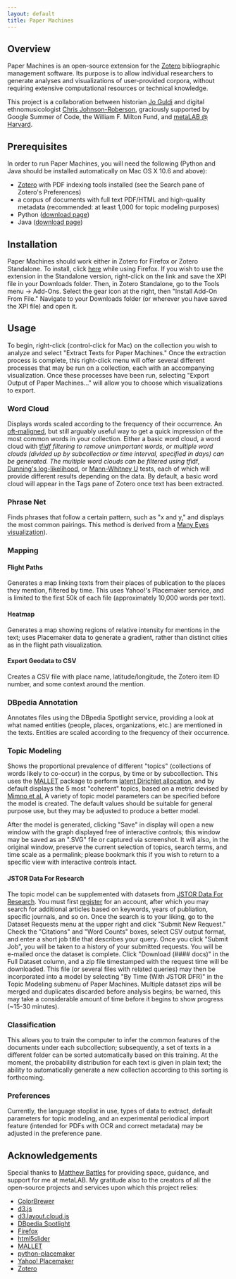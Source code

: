 ```yaml
---
layout: default
title: Paper Machines
---
```

## Overview

Paper Machines is an open-source extension for the [Zotero](http://www.zotero.org/) bibliographic management software. Its purpose is to allow individual researchers to generate analyses and visualizations of user-provided corpora, without requiring extensive computational resources or technical knowledge.

This project is a collaboration between historian [Jo Guldi](http://www.joguldi.com) and digital ethnomusicologist [Chris Johnson-Roberson](http://www.chrisjr.org), graciously supported by Google Summer of Code, the William F. Milton Fund, and [metaLAB @ Harvard](http://metalab.harvard.edu/).

## Prerequisites

In order to run Paper Machines, you will need the following (Python and Java should be installed automatically on Mac OS X 10.6 and above):

* [Zotero](http://www.zotero.org/) with PDF indexing tools installed (see the Search pane of Zotero's Preferences)
* a corpus of documents with full text PDF/HTML and high-quality metadata (recommended: at least 1,000 for topic modeling purposes)
* Python ([download page](http://www.python.org/download/releases/2.7.3))
* Java ([download page](http://java.com/en/download/index.jsp))

## Installation
Paper Machines should work either in Zotero for Firefox or Zotero Standalone. To install, click <a href="https://github.com/downloads/chrisjr/papermachines/papermachines-0.2.17.xpi" onclick="return install(event);">here</a> while using Firefox. If you wish to use the extension in the Standalone version, right-click on the link and save the XPI file in your Downloads folder. Then, in Zotero Standalone, go to the Tools menu -> Add-Ons. Select the gear icon at the right, then "Install Add-On From File." Navigate to your Downloads folder (or wherever you have saved the XPI file) and open it.

## Usage
To begin, right-click (control-click for Mac) on the collection you wish to analyze and select "Extract Texts for Paper Machines." Once the extraction process is complete, this right-click menu will offer several different processes that may be run on a collection, each with an accompanying visualization. Once these processes have been run, selecting "Export Output of Paper Machines..." will allow you to choose which visualizations to export.

### Word Cloud
Displays words scaled according to the frequency of their occurrence. An [oft-maligned](http://www.niemanlab.org/2011/10/word-clouds-considered-harmful/), but still arguably useful way to get a quick impression of the most common words in your collection. Either a basic word cloud, a word cloud with <a href="http://en.wikipedia.org/wiki/Tf*idf">tf*idf</a> filtering to remove unimportant words, or multiple word clouds (divided up by subcollection or time interval, specified in days) can be generated. The multiple word clouds can be filtered using tf*idf, [Dunning's log-likelihood](http://wordhoard.northwestern.edu/userman/analysis-comparewords.html#loglike), or [Mann-Whitney U](http://tedunderwood.wordpress.com/2011/11/09/identifying-the-terms-that-characterize-an-author-or-genre-why-dunnings-may-not-be-the-best-method/) tests, each of which will provide different results depending on the data. By default, a basic word cloud will appear in the Tags pane of Zotero once text has been extracted.

### Phrase Net
Finds phrases that follow a certain pattern, such as "x and y," and displays the most common pairings. This method is derived from a [Many Eyes visualization](http://www-958.ibm.com/software/data/cognos/manyeyes/page/Phrase_Net.html)).

### Mapping
#### Flight Paths
Generates a map linking texts from their places of publication to the places they mention, filtered by time. This uses Yahoo!'s Placemaker service, and is limited to the first 50k of each file (approximately 10,000 words per text).

#### Heatmap
Generates a map showing regions of relative intensity for mentions in the text; uses Placemaker data to generate a gradient, rather than distinct cities as in the flight path visualization.

#### Export Geodata to CSV
Creates a CSV file with place name, latitude/longitude, the Zotero item ID number, and some context around the mention.

### DBpedia Annotation
Annotates files using the DBpedia Spotlight service, providing a look at what named entities (people, places, organizations, etc.) are mentioned in the texts. Entities are scaled according to the frequency of their occurrence.

### Topic Modeling
Shows the proportional prevalence of different "topics" (collections of words likely to co-occur) in the corpus, by time or by subcollection. This uses the [MALLET](http://mallet.cs.umass.edu) package to perform [latent Dirichlet allocation](http://en.wikipedia.org/wiki/Latent_Dirichlet_allocation), and by default displays the 5 most "coherent" topics, based on a metric devised by [Mimno et al.](http://www.cs.princeton.edu/~mimno/papers/mimno-semantic-emnlp.pdf) A variety of topic model parameters can be specified before the model is created. The default values should be suitable for general purpose use, but they may be adjusted to produce a better model.

After the model is generated, clicking "Save" in display will open a new window with the graph displayed free of interactive controls; this window may be saved as an ".SVG" file or captured via screenshot. It will also, in the original window, preserve the current selection of topics, search terms, and time scale as a permalink; please bookmark this if you wish to return to a specific view with interactive controls intact.

#### JSTOR Data For Research
The topic model can be supplemented with datasets from [JSTOR Data For Research](http://dfr.jstor.org/). You must first [register](http://dfr.jstor.org/accounts/register/) for an account, after which you may search for additional articles based on keywords, years of publiation, specific journals, and so on. Once the search is to your liking, go to the Dataset Requests menu at the upper right and click "Submit New Request." Check the "Citations" and "Word Counts" boxes, select CSV output format, and enter a short job title that describes your query. Once you click "Submit Job", you will be taken to a history of your submitted requests. You will be e-mailed once the dataset is complete. Click "Download (#### docs)" in the Full Dataset column, and a zip file timestamped with the request time will be downloaded. This file (or several files with related queries) may then be incorporated into a model by selecting "By Time (With JSTOR DFR)" in the Topic Modeling submenu of Paper Machines. Multiple dataset zips will be merged and duplicates discarded before analysis begins; be warned, this may take a considerable amount of time before it begins to show progress (~15-30 minutes).

### Classification
This allows you to train the computer to infer the common features of the documents under each subcollection; subsequently, a set of texts in a different folder can be sorted automatically based on this training. At the moment, the probability distribution for each text is given in plain text; the ability to automatically generate a new collection according to this sorting is forthcoming.

### Preferences

Currently, the language stoplist in use, types of data to extract, default parameters for topic modeling, and an experimental periodical import feature (intended for PDFs with OCR and correct metadata) may be adjusted in the preference pane.

## Acknowledgements
Special thanks to [Matthew Battles](http://metalab.harvard.edu/people/) for providing space, guidance, and support for me at metaLAB. My gratitude also to the creators of all the open-source projects and services upon which this project relies:

* [ColorBrewer](http://colorbrewer2.org/)
* [d3.js](http://d3js.org/)
* [d3.layout.cloud.js](https://github.com/jasondavies/d3-cloud)
* [DBpedia Spotlight](https://github.com/dbpedia-spotlight/dbpedia-spotlight)
* [Firefox](http://www.firefox.com/)
* [html5slider](https://github.com/fryn/html5slider)
* [MALLET](http://mallet.cs.umass.edu)
* [python-placemaker](https://github.com/bycoffe/python-placemaker/)
* [Yahoo! Placemaker](http://developer.yahoo.com/geo/placemaker/)
* [Zotero](http://www.zotero.org/)
